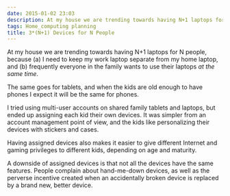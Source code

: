 ```yaml
---
date: 2015-01-02 23:03
description: At my house we are trending towards having N+1 laptops for N people.
tags: Home_computing planning
title: 3*(N+1) Devices for N People
---
```


At my house we are trending towards having N+1 laptops for N people, because
(a) I need to keep my work laptop separate from my home laptop, and (b)
frequently everyone in the family wants to use their laptops _at the same
time_.

The same goes for tablets, and when the kids are old enough to have phones I
expect it will be the same for phones.

I tried using multi-user accounts on shared family tablets and laptops, but
ended up assigning each kid their own devices. It was simpler from an account
management point of view, and the kids like personalizing their devices with
stickers and cases.

Having assigned devices also makes it easier to give different Internet and
gaming privileges to different kids, depending on age and maturity.

A downside of assigned devices is that not all the devices have the same
features. People complain about hand-me-down devices, as well as the perverse
incentive created when an accidentally broken device is replaced by a brand
new, better device.
